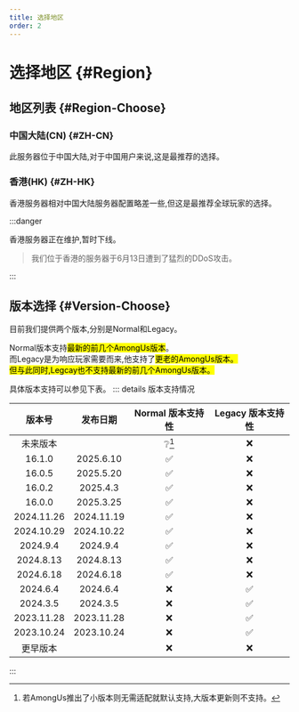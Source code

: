```yaml
---
title: 选择地区
order: 2
---
```

# 选择地区 {#Region}

## 地区列表 {#Region-Choose}

### 中国大陆(CN) {#ZH-CN}

此服务器位于中国大陆,对于中国用户来说,这是最推荐的选择。

### 香港(HK) {#ZH-HK}

香港服务器相对中国大陆服务器配置略差一些,但这是最推荐全球玩家的选择。

:::danger

香港服务器正在维护,暂时下线。
> 我们位于香港的服务器于6月13日遭到了猛烈的DDoS攻击。

:::

## 版本选择 {#Version-Choose}

目前我们提供两个版本,分别是Normal和Legacy。

Normal版本支持<mark>最新的前几个AmongUs版本</mark>。\
而Legacy是为响应玩家需要而来,他支持了<mark>更老的AmongUs版本。</mark>\
<mark>但与此同时,Legcay也不支持最新的前几个AmongUs版本。</mark>



具体版本支持可以参见下表。
::: details 版本支持情况

|   版本号   |  发布日期  |  Normal 版本支持性  | Legacy 版本支持性  |
| :--------: | :--------: | :-----------------: | :----------------: |
|  未来版本  |            | :grey_question:[^1] |        :x:         |
|   16.1.0   | 2025.6.10  | :white_check_mark:  |        :x:         |
|   16.0.5   | 2025.5.20  | :white_check_mark:  |        :x:         |
|   16.0.2   |  2025.4.3  | :white_check_mark:  |        :x:         |
|   16.0.0   | 2025.3.25  | :white_check_mark:  |        :x:         |
| 2024.11.26 | 2024.11.19 | :white_check_mark:  |        :x:         |
| 2024.10.29 | 2024.10.22 | :white_check_mark:  |        :x:         |
|  2024.9.4  |  2024.9.4  | :white_check_mark:  |        :x:         |
| 2024.8.13  | 2024.8.13  | :white_check_mark:  |        :x:         |
| 2024.6.18  | 2024.6.18  | :white_check_mark:  |        :x:         |
|  2024.6.4  |  2024.6.4  |         :x:         | :white_check_mark: |
|  2024.3.5  |  2024.3.5  |         :x:         | :white_check_mark: |
| 2023.11.28 | 2023.11.28 |         :x:         | :white_check_mark: |
| 2023.10.24 | 2023.10.24 |         :x:         | :white_check_mark: |
|  更早版本  |            |         :x:         |        :x:         |

:::

[^1]: 若AmongUs推出了小版本则无需适配就默认支持,大版本更新则不支持。